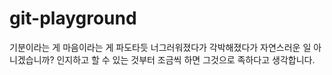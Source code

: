 # git-playground

기분이라는 게 마음이라는 게 파도타듯 너그러워졌다가 각박해졌다가 자연스러운 일 아니겠습니까?
인지하고 할 수 있는 것부터 조금씩 하면 그것으로 족하다고 생각합니다.